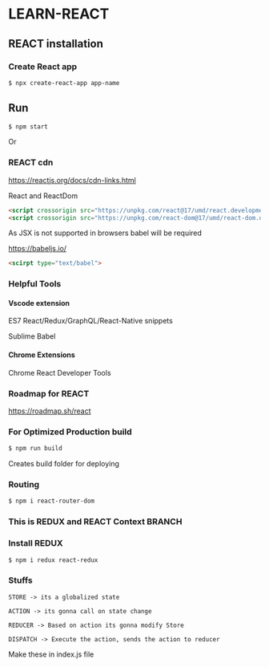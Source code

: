# LEARN-REACT

## REACT installation

### Create React app

```sh
$ npx create-react-app app-name
```

## Run

```sh
$ npm start
```

Or

### REACT cdn

https://reactjs.org/docs/cdn-links.html

React and ReactDom

```html
<script crossorigin src="https://unpkg.com/react@17/umd/react.development.js"></script>
<script crossorigin src="https://unpkg.com/react-dom@17/umd/react-dom.development.js"></script>
```

As JSX is not supported in browsers babel will be required

https://babeljs.io/

```html
<scirpt type="text/babel">
```

### Helpful Tools
#### Vscode extension

ES7 React/Redux/GraphQL/React-Native snippets

Sublime Babel

#### Chrome Extensions

Chrome React Developer Tools

### Roadmap for REACT

https://roadmap.sh/react

### For Optimized Production build

```sh
$ npm run build
```

Creates build folder for deploying

### Routing

```sh
$ npm i react-router-dom
```

### This is REDUX and REACT Context BRANCH

### Install REDUX

```sh
$ npm i redux react-redux
```

### Stuffs

```text
STORE -> its a globalized state

ACTION -> its gonna call on state change

REDUCER -> Based on action its gonna modify Store

DISPATCH -> Execute the action, sends the action to reducer
```

Make these in index.js file